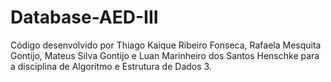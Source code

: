 # Database-AED-III
Código desenvolvido por Thiago Kaique Ribeiro Fonseca, Rafaela Mesquita Gontijo, Mateus Silva Gontijo e Luan Marinheiro dos Santos Henschke para a disciplina de Algoritmo e Estrutura de Dados 3.
